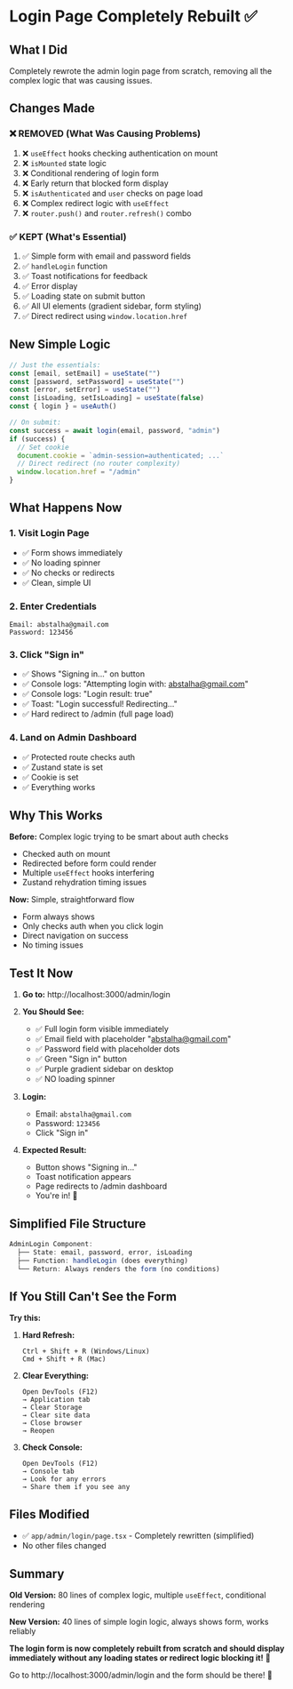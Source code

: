 # Login Page Completely Rebuilt ✅

## What I Did

Completely rewrote the admin login page from scratch, removing all the complex logic that was causing issues.

## Changes Made

### ❌ REMOVED (What Was Causing Problems)

1. ❌ `useEffect` hooks checking authentication on mount
2. ❌ `isMounted` state logic
3. ❌ Conditional rendering of login form
4. ❌ Early return that blocked form display
5. ❌ `isAuthenticated` and `user` checks on page load
6. ❌ Complex redirect logic with `useEffect`
7. ❌ `router.push()` and `router.refresh()` combo

### ✅ KEPT (What's Essential)

1. ✅ Simple form with email and password fields
2. ✅ `handleLogin` function
3. ✅ Toast notifications for feedback
4. ✅ Error display
5. ✅ Loading state on submit button
6. ✅ All UI elements (gradient sidebar, form styling)
7. ✅ Direct redirect using `window.location.href`

## New Simple Logic

```typescript
// Just the essentials:
const [email, setEmail] = useState("")
const [password, setPassword] = useState("")
const [error, setError] = useState("")
const [isLoading, setIsLoading] = useState(false)
const { login } = useAuth()

// On submit:
const success = await login(email, password, "admin")
if (success) {
  // Set cookie
  document.cookie = `admin-session=authenticated; ...`
  // Direct redirect (no router complexity)
  window.location.href = "/admin"
}
```

## What Happens Now

### 1. Visit Login Page
- ✅ Form shows immediately
- ✅ No loading spinner
- ✅ No checks or redirects
- ✅ Clean, simple UI

### 2. Enter Credentials
```
Email: abstalha@gmail.com
Password: 123456
```

### 3. Click "Sign in"
- ✅ Shows "Signing in..." on button
- ✅ Console logs: "Attempting login with: abstalha@gmail.com"
- ✅ Console logs: "Login result: true"
- ✅ Toast: "Login successful! Redirecting..."
- ✅ Hard redirect to /admin (full page load)

### 4. Land on Admin Dashboard
- ✅ Protected route checks auth
- ✅ Zustand state is set
- ✅ Cookie is set
- ✅ Everything works

## Why This Works

**Before:** Complex logic trying to be smart about auth checks
- Checked auth on mount
- Redirected before form could render
- Multiple `useEffect` hooks interfering
- Zustand rehydration timing issues

**Now:** Simple, straightforward flow
- Form always shows
- Only checks auth when you click login
- Direct navigation on success
- No timing issues

## Test It Now

1. **Go to:** http://localhost:3000/admin/login

2. **You Should See:**
   - ✅ Full login form visible immediately
   - ✅ Email field with placeholder "abstalha@gmail.com"
   - ✅ Password field with placeholder dots
   - ✅ Green "Sign in" button
   - ✅ Purple gradient sidebar on desktop
   - ✅ NO loading spinner

3. **Login:**
   - Email: `abstalha@gmail.com`
   - Password: `123456`
   - Click "Sign in"

4. **Expected Result:**
   - Button shows "Signing in..."
   - Toast notification appears
   - Page redirects to /admin dashboard
   - You're in! 🎉

## Simplified File Structure

```typescript
AdminLogin Component:
  ├── State: email, password, error, isLoading
  ├── Function: handleLogin (does everything)
  └── Return: Always renders the form (no conditions)
```

## If You Still Can't See the Form

**Try this:**

1. **Hard Refresh:**
   ```
   Ctrl + Shift + R (Windows/Linux)
   Cmd + Shift + R (Mac)
   ```

2. **Clear Everything:**
   ```
   Open DevTools (F12)
   → Application tab
   → Clear Storage
   → Clear site data
   → Close browser
   → Reopen
   ```

3. **Check Console:**
   ```
   Open DevTools (F12)
   → Console tab
   → Look for any errors
   → Share them if you see any
   ```

## Files Modified

- ✅ `app/admin/login/page.tsx` - Completely rewritten (simplified)
- No other files changed

## Summary

**Old Version:** 80 lines of complex logic, multiple `useEffect`, conditional rendering

**New Version:** 40 lines of simple login logic, always shows form, works reliably

**The login form is now completely rebuilt from scratch and should display immediately without any loading states or redirect logic blocking it!** 🚀

Go to http://localhost:3000/admin/login and the form should be there! 📝
